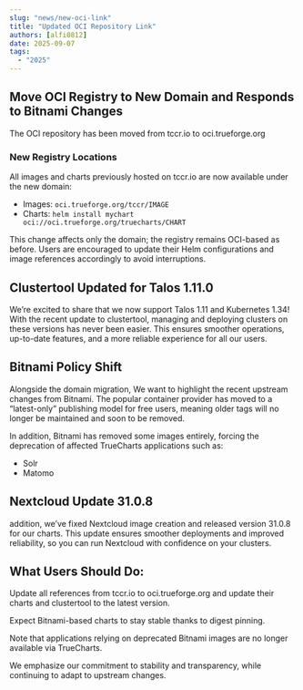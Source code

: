 ```yaml
---
slug: "news/new-oci-link"
title: "Updated OCI Repository Link"
authors: [alfi0812]
date: 2025-09-07
tags:
  - "2025"
---
```


## Move OCI Registry to New Domain and Responds to Bitnami Changes

The OCI repository has been moved from tccr.io to oci.trueforge.org

### New Registry Locations

All images and charts previously hosted on tccr.io are now available under the new domain:

- Images: `oci.trueforge.org/tccr/IMAGE`
- Charts: `helm install mychart oci://oci.trueforge.org/truecharts/CHART`

This change affects only the domain; the registry remains OCI-based as before. Users are encouraged to update their Helm configurations and image references accordingly to avoid interruptions.

## Clustertool Updated for Talos 1.11.0

We’re excited to share that we now support Talos 1.11 and Kubernetes 1.34! With the recent update to clustertool, managing and deploying clusters on these versions has never been easier. This ensures smoother operations, up-to-date features, and a more reliable experience for all our users.

## Bitnami Policy Shift

Alongside the domain migration, We want to  highlight the recent upstream changes from Bitnami. The popular container provider has moved to a “latest-only” publishing model for free users, meaning older tags will no longer be maintained and soon to be removed.

In addition, Bitnami has removed some images entirely, forcing the deprecation of affected TrueCharts applications such as:

- Solr
- Matomo

## Nextcloud Update 31.0.8

addition, we’ve fixed Nextcloud image creation and released version 31.0.8 for our charts. This update ensures smoother deployments and improved reliability, so you can run Nextcloud with confidence on your clusters.

## What Users Should Do:

Update all references from tccr.io to oci.trueforge.org and update their charts and clustertool to the latest version.

Expect Bitnami-based charts to stay stable thanks to digest pinning.

Note that applications relying on deprecated Bitnami images are no longer available via TrueCharts.

We emphasize our commitment to stability and transparency, while continuing to adapt to upstream changes.
